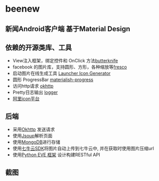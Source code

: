 # beenew

## 新闻Android客户端 基于Material Design

## 依赖的开源类库、工具

 - View注入框架，绑定控件和 OnClick 方法[butterknife](https://github.com/JakeWharton/butterknife)
 - facebook 的图片库，支持圆形、方形，各种缩放等[fresco](https://github.com/facebook/fresco)
 - 启动图片在线生成工具 [Launcher Icon Generator](https://romannurik.github.io/AndroidAssetStudio/icons-launcher.html)
 - 圆形 ProgressBar [materialish-progress](https://github.com/pnikosis/materialish-progress)
 - 访问http请求 [okhttp](https://github.com/square/okhttp)
 - Pretty日志输出 [logger](https://github.com/orhanobut/logger)
 - [阿里icon平台](http://www.iconfont.cn/)


## 后端
  - 采用[Okhttp](https://github.com/square/okhttp/) 发送请求
  - 使用[Jsoup](https://github.com/jhy/jsoup/)解析页面
  - 使用[MongoDB](https://github.com/mongodb/mongo-java-driver)进行存储
  - 使用[七牛云SDK](https://github.com/qiniu/java-sdk)将图片自动上传到七牛云中, 并在获取时使用图片压缩url
  - 使用[Python EVE 框架](https://github.com/nicolaiarocci/eve) 设计构建RESTful API

## 截图

